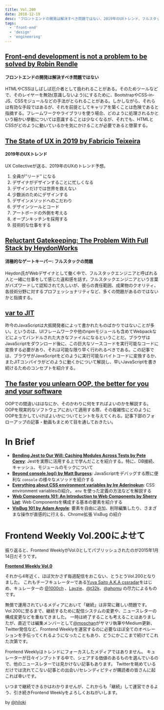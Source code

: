 ```yaml
---
title: Vol.200
date: 2018-12-19
desc: 'フロントエンドの開発は解決すべき問題ではない、2019年のUXトレンド、フルスタックの問題、ほか計10リンク'
tags:
  - 'front-end'
  - 'design'
  - 'engineering'
---
```


## [Front-end development is not a problem to be solved by Robin Rendle](https://css-tricks.com/front-end-development-is-not-a-problem-to-be-solved/)

#### フロントエンドの開発は解決すべき問題ではない

HTMLやCSSはしばしば厄介者として扱われることがある。そのためツールなどで、そのレイヤーを無効(意識しないよう)にするために、BootstrapやCSS-in-JS、CSSモジュールなどの手法がとられることがある。しかしながら、それらは有効な手段ではあるが、それを前提としてキャリアを築くことは危険であると指摘する。フレームワークやライブラリを使う場合、どのように処理されるかという細かい挙動については意識することは少なくなるが、それでも、HTMLとCSSがどのように動いているかを気にかけることが必要であると啓蒙する。

## [The State of UX in 2019 by Fabricio Teixeira](https://trends.uxdesign.cc/2019)

#### 2019年のUXトレンド

UX Collectiveが送る、2019年のUXのトレンド予想。

1. 全員が”リード” になる
2. デザイナがデザインすることに忙しくなる
3. デザインだけでは世界を救えない
4. 少数派のためにデザインする
5. デザインメソッドへのこだわり
6. デザインツールとコード
7. アートボードの外側を考える
8. オープンキッチンを採用する
9. 技術的な仕事をする


## [Reluctant Gatekeeping: The Problem With Full Stack by HeydonWorks](http://www.heydonworks.com/article/reluctant-gatekeeping-the-problem-with-full-stack)

#### 消極的なゲートキーパー: フルスタックの問題

Heydon氏がWebデザイナとして働く中で、フルスタックエンジニアと呼ばれる人と一緒に仕事をして感じた違和感を話す。フルスタックエンジニアという言葉がバズワードして認知されて久しいが、彼らの責任範囲、成果物のクオリティ、各技術分野に対するプロフェッショナリティなど、多くの問題があるのではないかと指摘する。

## [var to JIT](https://alistapart.com/article/var-to-jit/)

昨今のJavaScriptは大抵開発者によって書かれたものばかりではないことが多い。というのは、UIフレームワークや他のnpmモジュールも含めてWebpackなどによってバンドルされた大きなファイルになるということだ。ブラウザはJavaScriptをダウンロード後に、この巨大なソースコードを実行可能なコードに変換する必要があり、それは可能な限り早く行われるべきである。この記事では、ブラウザがJavaScriptをどのように実行可能なバイトコードに変換するか、またJITコンパイラがどのように動くかについて解説し、早いJavaScriptを書き続けるためのコンセプトを紹介する。

## [The faster you unlearn OOP, the better for you and your software](https://dpc.pw/the-faster-you-unlearn-oop-the-better-for-you-and-your-software)

OOPでの間違いははなにか、そのかわりに何をすればよいのかを解説する。OOPを現実的なソフトウェアにおいて適用する際、その複雑性にどのようにOOPを生かしていけばよいかについてヒントを与えてくれる。記事下部のフォローアップの記事・動画もまとめて目を通しておきたい。

# In Brief

- [**Bending Jest to Our Will: Caching Modules Across Tests by Pete Corey**](http://www.petecorey.com/blog/2018/11/05/bending-jest-to-our-will-caching-modules-across-tests/): Jestを実際に活用する上で学んだことを紹介する。特に、DB接続、キャッシュ、モジュールのモックについて
- [**Beyond console.log() by Matt Burgess**](https://medium.com/@mattburgess/beyond-console-log-2400fdf4a9d8): JavaScriptをデバッグする際に便利な `console` の様々なメソッドを紹介する
- [**Everything about CSS environment variables by Ire Aderinokun**](https://bitsofco.de/css-environment-variables/): CSS environment variablesの紹介。 `env`  を使った定義の方法などを解説する
- [**Web Components 101: An Introduction to Web Components by Sherry List**](https://www.telerik.com/blogs/web-components-101-an-introduction-to-web-components): Web Componentsを構成する基本の要素を紹介する
- [**VisBug 101 by Adam Argyle**](https://medium.com/google-design/visbug-101-d2636120f8d7): 要素を自由に追加、削除編集したり、さまざまな操作が直感的に行える、Chrome拡張 VisBug の紹介


# Frontend Weekly Vol.200によせて

振り返ると、Frontend WeeklyがVol.0としてパブリッシュされたのが2015年1月14日だそうです。

[**Frontend Weekly Vol.0**](https://github.com/frontendweekly/frontendweekly.tokyo/blob/master/content/0.md)

それから4年近く、ほぼ欠かさず毎週配信をおこない、とうとうVol.200となりました。
これもチーフキュレーターである[Yuya Saito A.K.A cssradar](https://twitter.com/cssradar)をはじめ、キュレーターの [@1000ch](https://twitter.com/1000ch) 、[Layzie](https://github.com/Layzie)、[@t32k](https://twitter.com/t32k)、[@ahomu](https://twitter.com/ahomu) の尽力によるものです。

無償で運用されているメディアにおいて「継続」は非常に難しい問題です。
Vol.200に至るまで、継続するために配信システムの変更や、ニュースレターの構成変更などを重ねてきました。
一時は終了することも考えることはありましたが、直近では編集メンバーとして[@moschan](https://twitter.com/moschann)がサマリ執筆やMedium更新、Twitter発信など、Frontend Weeklyを運営するのに必要なほぼ全てのオペレーションを手伝ってくれるようになったこともあり、どうにかここまで続けてこれた次第です。

Frontend Weeklyはトレンドにフォーカスしたメディアではありません。
キュレーターが日々インプットする中で、シェアする価値のあるものを選んでいるので、他のニュースレターでは見かけない記事もあります。
Twitterを眺めているだけでは流れてこない記事との出会い/セレンディピティが購読者の皆さんに起これば幸いです。

いつまで継続できるかはわかりませんが、これからも「継続」して運営できるよう、引き続きFrontend Weeklyをよろしくおねがいします。

by [@hiloki](https://twitter.com/hiloki)


